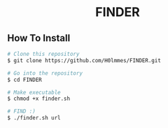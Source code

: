 <h1 align="center">FINDER</h1>



## How To Install

```bash
# Clone this repository
$ git clone https://github.com/H0lmmes/FINDER.git

# Go into the repository
$ cd FINDER

# Make executable
$ chmod +x finder.sh

# FIND :)
$ ./finder.sh url

```






